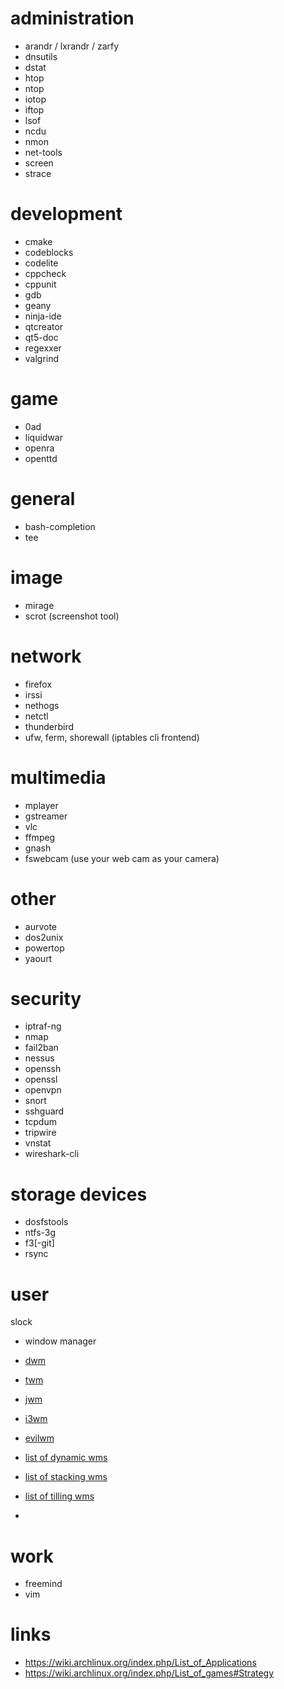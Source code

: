 # administration

* arandr / lxrandr / zarfy
* dnsutils
* dstat
* htop
* ntop
* iotop
* iftop
* lsof
* ncdu
* nmon
* net-tools
* screen
* strace

# development

* cmake
* codeblocks
* codelite
* cppcheck
* cppunit
* gdb
* geany
* ninja-ide
* qtcreator
* qt5-doc
* regexxer
* valgrind

# game

* 0ad
* liquidwar
* openra
* openttd

# general

* bash-completion
* tee
 
# image

* mirage
* scrot (screenshot tool)

# network

* firefox
* irssi
* nethogs
* netctl
* thunderbird
* ufw, ferm, shorewall (iptables cli frontend)

# multimedia

* mplayer
* gstreamer
* vlc
* ffmpeg
* gnash
* fswebcam (use your web cam as your camera)

# other

* aurvote
* dos2unix
* powertop
* yaourt

# security

* iptraf-ng
* nmap
* fail2ban
* nessus
* openssh
* openssl
* openvpn
* snort
* sshguard
* tcpdum
* tripwire
* vnstat
* wireshark-cli

# storage devices

* dosfstools
* ntfs-3g
* f3[-git]
* rsync

# user

slock

* window manager

* [dwm](https://wiki.archlinux.org/index.php/Dwm)
* [twm](https://wiki.archlinux.org/index.php/twm)
* [jwm](https://wiki.archlinux.org/index.php/JWM)
* [i3wm](https://wiki.archlinux.org/index.php/I3)
* [evilwm](https://wiki.archlinux.org/index.php/Evilwm)
* [list of dynamic wms](https://wiki.archlinux.org/index.php/Category:Dynamic_WMs)
* [list of stacking wms](https://wiki.archlinux.org/index.php/Category:Stacking_WMs)
* [list of tilling wms](https://wiki.archlinux.org/index.php/Category:Tiling_WMs)
* 

# work

* freemind
* vim

# links

* https://wiki.archlinux.org/index.php/List_of_Applications
* https://wiki.archlinux.org/index.php/List_of_games#Strategy
